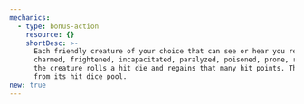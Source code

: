 ```yaml
---
mechanics:
  - type: bonus-action
    resource: {}
    shortDesc: >-
      Each friendly creature of your choice that can see or hear you recovers from being
      charmed, frightened, incapacitated, paralyzed, poisoned, prone, restrained, and stunned. Then
      the creature rolls a hit die and regains that many hit points. This does not expend a hit die
      from its hit dice pool.
new: true
---
```

